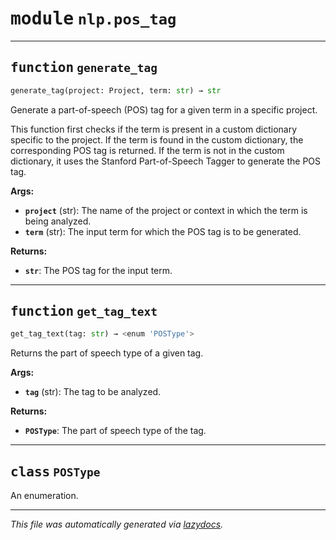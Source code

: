 <!-- markdownlint-disable -->

# <kbd>module</kbd> `nlp.pos_tag`





---

## <kbd>function</kbd> `generate_tag`

```python
generate_tag(project: Project, term: str) → str
```

Generate a part-of-speech (POS) tag for a given term in a specific project. 

This function first checks if the term is present in a custom dictionary specific to the project. If the term is found in the custom dictionary, the corresponding POS tag is returned. If the term is not in the custom dictionary, it uses the Stanford Part-of-Speech Tagger to generate the POS tag. 



**Args:**
 
 - <b>`project`</b> (str):  The name of the project or context in which the term is being analyzed. 
 - <b>`term`</b> (str):  The input term for which the POS tag is to be generated. 



**Returns:**
 
 - <b>`str`</b>:  The POS tag for the input term. 


---

## <kbd>function</kbd> `get_tag_text`

```python
get_tag_text(tag: str) → <enum 'POSType'>
```

Returns the part of speech type of a given tag. 



**Args:**
 
 - <b>`tag`</b> (str):  The tag to be analyzed. 



**Returns:**
 
 - <b>`POSType`</b>:  The part of speech type of the tag. 


---

## <kbd>class</kbd> `POSType`
An enumeration. 







---

_This file was automatically generated via [lazydocs](https://github.com/ml-tooling/lazydocs)._
